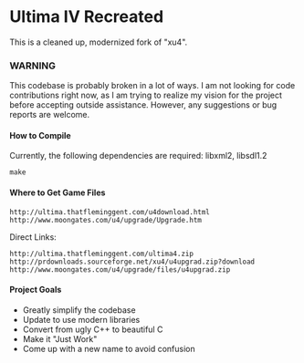 # Ultima IV Recreated

This is a cleaned up, modernized fork of "xu4".

### WARNING
This codebase is probably broken in a lot of ways.
I am not looking for code contributions right now,
as I am trying to realize my vision for the project
before accepting outside assistance. However, any
suggestions or bug reports are welcome.

#### How to Compile
Currently, the following dependencies are required:
libxml2, libsdl1.2
```
make
```

#### Where to Get Game Files
```
http://ultima.thatfleminggent.com/u4download.html
http://www.moongates.com/u4/upgrade/Upgrade.htm
```
Direct Links:
```
http://ultima.thatfleminggent.com/ultima4.zip
http://prdownloads.sourceforge.net/xu4/u4upgrad.zip?download
http://www.moongates.com/u4/upgrade/files/u4upgrad.zip
```

#### Project Goals
* Greatly simplify the codebase
* Update to use modern libraries
* Convert from ugly C++ to beautiful C
* Make it "Just Work"
* Come up with a new name to avoid confusion
